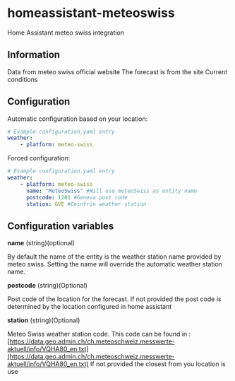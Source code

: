 
# homeassistant-meteoswiss

Home Assistant meteo swiss integration

## Information

Data from meteo swiss official website
The forecast is from the site
Current conditions

## Configuration

Automatic configuration based on your location:

```YAML
# Example configuration.yaml entry  
weather:
    - platform: meteo-swiss
```

Forced configuration:

```YAML     
# Example configuration.yaml entry  
weather:
    - platform: meteo-swiss
      name: "MeteoSwiss" #Will use meteoSwiss as entity name 
      postcode: 1201 #Geneva post code
      station: GVE #Cointrin weather station
```

## Configuration variables

**name**
(string)(optional)

By default the name of the entity is the weather station name provided by meteo swiss.
Setting the name will override the automatic weather station name. 

**postcode** 
(string)(Optional)

Post code of the location for the forecast. 
If not provided the post code is determined by the location configured in home assistant
	
**station**
(string)(Optional)

Meteo Swiss weather station code. This code can be found in : [https://data.geo.admin.ch/ch.meteoschweiz.messwerte-aktuell/info/VQHA80_en.txt](https://data.geo.admin.ch/ch.meteoschweiz.messwerte-aktuell/info/VQHA80_en.txt)
If not provided the closest from you location is use
